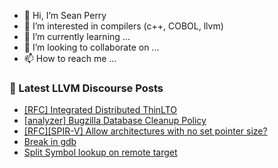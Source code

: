 - 👋 Hi, I’m Sean Perry
- 👀 I’m interested in compilers (c++, COBOL, llvm)
- 🌱 I’m currently learning ...
- 💞️ I’m looking to collaborate on ...
- 📫 How to reach me ...

<!---
s66perry/s66perry is a ✨ special ✨ repository because its `README.md` (this file) appears on your GitHub profile.
You can click the Preview link to take a look at your changes.
--->
### 📕 Latest LLVM Discourse Posts

<!-- DISCOURSE-LLVM:START -->
- [[RFC] Integrated Distributed ThinLTO](https://discourse.llvm.org/t/rfc-integrated-distributed-thinlto/69641?page=2#post_37)
- [[analyzer] Bugzilla Database Cleanup Policy](https://discourse.llvm.org/t/analyzer-bugzilla-database-cleanup-policy/57287#post_11)
- [[RFC][SPIR-V] Allow architectures with no set pointer size?](https://discourse.llvm.org/t/rfc-spir-v-allow-architectures-with-no-set-pointer-size/72970#post_2)
- [Break in gdb](https://discourse.llvm.org/t/break-in-gdb/73210#post_8)
- [Split Symbol lookup on remote target](https://discourse.llvm.org/t/split-symbol-lookup-on-remote-target/73258#post_6)
<!-- DISCOURSE-LLVM:END -->
